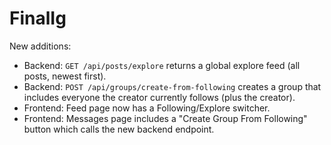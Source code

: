 # FinalIg

New additions:
- Backend: `GET /api/posts/explore` returns a global explore feed (all posts, newest first).
- Backend: `POST /api/groups/create-from-following` creates a group that includes everyone the creator currently follows (plus the creator).
- Frontend: Feed page now has a Following/Explore switcher.
- Frontend: Messages page includes a "Create Group From Following" button which calls the new backend endpoint.
